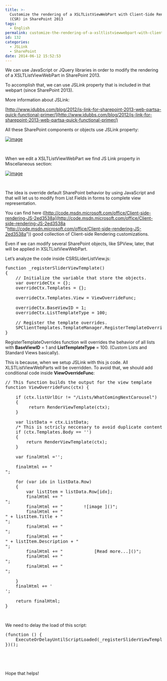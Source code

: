 ```yaml
---
title: >-
  Customize the rendering of a XSLTListViewWebPart with Client-Side Rendering
  (CSR) in SharePoint 2013
tags:
  - English
permalink: customize-the-rendering-of-a-xsltlistviewwebpart-with-client-side-rendering-csr-in-sharepoint-2013
id: 132
categories:
  - JSLink
  - SharePoint
date: 2014-06-12 15:52:53
---
```


We can use JavaScript or JQuery libraries in order to modify the rendering of a XSLTListViewWebPart in SharePoint 2013.

To accomplish that, we can use JSLink property that is included in that webpart (since SharePoint 2013).

More information about JSLink:

[http://www.idubbs.com/blog/2012/js-link-for-sharepoint-2013-web-partsa-quick-functional-primer/](http://www.idubbs.com/blog/2012/js-link-for-sharepoint-2013-web-partsa-quick-functional-primer/)

All these SharePoint components or objects use JSLink property:

[![image](https://blog.josequinto.com/wp-content/uploads/2014/06/image_thumb1.png "image")](https://blog.josequinto.com/wp-content/uploads/2014/06/image1.png)

&nbsp;

When we edit a XSLTListViewWebPart we find JS Link property in Miscellaneous section:

[![image](https://blog.josequinto.com/wp-content/uploads/2014/06/image_thumb2.png "image")](https://blog.josequinto.com/wp-content/uploads/2014/06/image2.png)

&nbsp;

The idea is override default SharePoint behavior by using JavaScript and that will let us to modify from List Fields in forms to complete view representation.

You can find here ([http://code.msdn.microsoft.com/office/Client-side-rendering-JS-2ed3538a](http://code.msdn.microsoft.com/office/Client-side-rendering-JS-2ed3538a "http://code.msdn.microsoft.com/office/Client-side-rendering-JS-2ed3538a")) good collection of Client-side Rendering customizations.

Even if we can modify several SharePoint objects, like SPView, later, that will be applied in XSLTListViewWebPart.

Let’s analyze the code inside CSRSLiderListView.js:
<pre class="js">
function _registerSliderViewTemplate() 
{ 
    // Initialize the variable that store the objects. 
    var overrideCtx = {}; 
    overrideCtx.Templates = {}; 

    overrideCtx.Templates.View = ViewOverrideFunc; 

    overrideCtx.BaseViewID = 1;
    overrideCtx.ListTemplateType = 100; 

    // Register the template overrides. 
    SPClientTemplates.TemplateManager.RegisterTemplateOverrides(overrideCtx); 
}
</pre>
RegisterTemplateOverrides function will overrides the behavior of all lists with **BaseViewID** = 1 and **ListTemplateType** = 100\. (Custom Lists and Standard Views basically).

This is because, when we setup JSLink with this js code. All XLSTListViewWebParts will be overridden. To avoid that, we should add conditional code inside **ViewOverrideFunc**:
<pre class="js">
// This function builds the output for the view template
function ViewOverrideFunc(ctx) {

    if (ctx.listUrlDir != "/Lists/WhatComingNextCarousel") 
    {
         return RenderViewTemplate(ctx);
    }

    var listData = ctx.ListData;
    /* This is sctricly neccesary to avoid duplicate content */
    if (ctx.Templates.Body == '') 
    {
        return RenderViewTemplate(ctx);         
    }

    var finalHtml ='';

    finalHtml += "<div id='video-gallery' class='royalSlider videoGallery rsDefault'>";

    for (var idx in listData.Row) 
    {
        var listItem = listData.Row[idx];
        finalHtml += "<div class='rsContent'>";
        finalHtml += "        ![image ]()";
        finalHtml += "        <div class='rsTmb'>" + listItem.Title + "</div>";
        finalHtml += "        <div class='rsABlock'>";
        finalHtml += "            <div class='rsABlockDescription'>" + listItem.Description + "</div>";
        finalHtml += "            <span class='rsABlockReadMore'>[Read more...]()</span>";
        finalHtml += "        </div>";
        finalHtml += "</div>";

    }
    finalHtml += '</div>';

    return finalHtml;
}
</pre>
&nbsp;

We need to delay the load of this script:
<pre class="js">
(function () {
    ExecuteOrDelayUntilScriptLoaded(_registerSliderViewTemplate, 'clienttemplates.js');
})();
</pre>
&nbsp;

&nbsp;

Hope that helps!